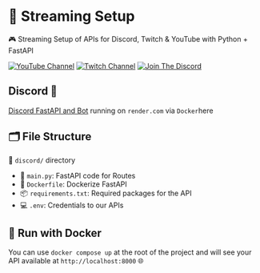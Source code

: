 # 🎥 Streaming Setup

🎮 Streaming Setup of APIs for Discord, Twitch & YouTube with Python + FastAPI

<a href="https://www.youtube.com/@majesticcoding/videos"><img src="https://img.shields.io/badge/YouTube-FF0000?style=for-the-badge&logo=youtube&logoColor=white" alt="YouTube Channel"></a>
<a href="https://www.twitch.tv/majesticcodingtwitch"><img src="https://img.shields.io/badge/Twitch-9146FF?style=for-the-badge&logo=twitch&logoColor=white" alt="Twitch Channel"></a>
<a href="https://discord.com/invite/CZAQPrQ58K"><img src="https://img.shields.io/discord/1272530931533480017?label=Discord&logo=discord&logoColor=white&style=for-the-badge&color=5865F2" alt="Join The Discord"></a>

## Discord 🤖

[Discord FastAPI and Bot](https://discord-bot-majestic-coding.onrender.com/docs#/) running on `render.com` via `Docker`here

## 🗂️ File Structure

📁 `discord/` directory
- 📝 `main.py`: FastAPI code for Routes
- 🐳 `Dockerfile`: Dockerize FastAPI
- 📦 `requirements.txt`: Required packages for the API
- 💻 `.env`: Credentials to our APIs

## 🚀 Run with Docker

You can use `docker compose up` at the root of the project and will see your API available at `http://localhost:8000` 🌐

